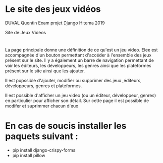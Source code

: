 # Le site des jeux vidéos
DUVAL Quentin
Exam projet Django
Hitema 2019

Site de Jeux Vidéos

# 
La page principale donne une définition de ce qu'est un jeu video. Elee est accompagnée d'un bouton permettant d'accéder à l'ensemble des jeux présent sur le site. Il y a également un barre de navigation permettant de voir les éditeurs, les développeurs, les genres ainsi que les plateformes présent sur le site ainsi que les ajouter.

Il est popssible d'ajouter, modifier  ou  supprimer des jeux ,éditeurs, développeurs, genres et plateformes.

Il est possible d'afficher un jeu video (ou un éditeur, développeur, genres) en particulier pour afficher son détail. Sur cette page il est possible de modifer et suprimmer chacun d'eux

# En cas de soucis installer les paquets suivant : 
- pip install django-crispy-forms
- pip install pillow